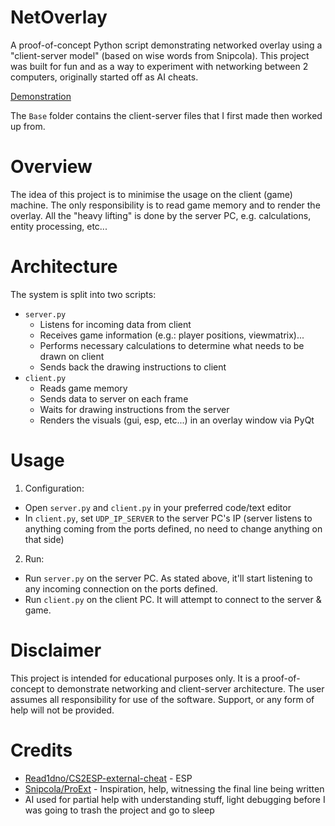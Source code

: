 # NetOverlay
A proof-of-concept Python script demonstrating networked overlay using a "client-server model" (based on wise words from Snipcola).
This project was built for fun and as a way to experiment with networking between 2 computers, originally started off as AI cheats.

[Demonstration](https://www.youtube.com/watch?v=L4YBFyglvmY)

The ``Base`` folder contains the client-server files that I first made then worked up from.

# Overview
The idea of this project is to minimise the usage on the client (game) machine. The only responsibility is to read game memory and to render the overlay.
All the "heavy lifting" is done by the server PC, e.g. calculations, entity processing, etc...

# Architecture
The system is split into two scripts:
  - ``server.py``
    - Listens for incoming data from client
    - Receives game information (e.g.: player positions, viewmatrix)...
    - Performs necessary calculations to determine what needs to be drawn on client
    - Sends back the drawing instructions to client
  - ``client.py``
    - Reads game memory
    - Sends data to server on each frame
    - Waits for drawing instructions from the server
    - Renders the visuals (gui, esp, etc...) in an overlay window via PyQt
   
# Usage
1. Configuration:
  - Open ``server.py`` and ``client.py`` in your preferred code/text editor
  - In ``client.py``, set ``UDP_IP_SERVER`` to the server PC's IP (server listens to anything coming from the ports defined, no need to change anything on that side)

2. Run:
  - Run ``server.py`` on the server PC. As stated above, it'll start listening to any incoming connection on the ports defined.
  - Run ``client.py`` on the client PC. It will attempt to connect to the server & game.

# Disclaimer
This project is intended for educational purposes only. It is a proof-of-concept to demonstrate networking and client-server architecture. The user assumes all responsibility for use of the software. Support, or any form of help will not be provided.

# Credits
- [Read1dno/CS2ESP-external-cheat](https://github.com/Read1dno/CS2ESP-external-cheat/blob/main/CS2ESP.py) - ESP
- [Snipcola/ProExt](https://github.com/snipcola/ProExt) - Inspiration, help, witnessing the final line being written
- AI used for partial help with understanding stuff, light debugging before I was going to trash the project and go to sleep

